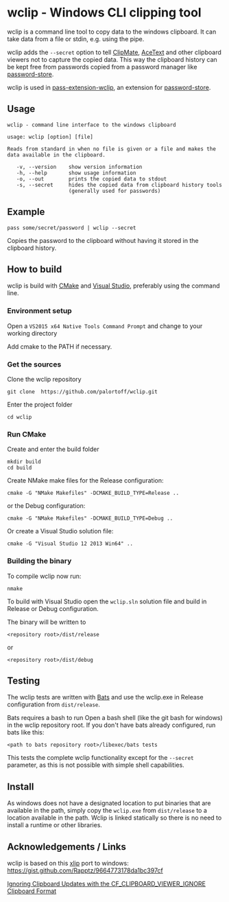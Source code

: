 # wclip - Windows CLI clipping tool

wclip is a command line tool to copy data to the windows clipboard. It can take data from a file or stdin, e.g. using the pipe.

wclip adds the ``--secret`` option to tell [ClipMate](http://www.thornsoft.com/clipmate7.htm), [AceText](https://www.acetext.com/) and other clipboard viewers not to capture the copied data. This way the clipboard history can be kept free from passwords copied from a password manager like [password-store](https://www.passwordstore.org/).

wclip is used in [pass-extension-wclip](https://github.com/palortoff/pass-extension-wclip), an extension for [password-store](https://www.passwordstore.org/).

## Usage

```
wclip - command line interface to the windows clipboard

usage: wclip [option] [file]

Reads from standard in when no file is given or a file and makes the data available in the clipboard.

   -v, --version    show version information
   -h, --help       show usage information
   -o, --out        prints the copied data to stdout
   -s, --secret     hides the copied data from clipboard history tools
                    (generally used for passwords)
```
## Example
```
pass some/secret/password | wclip --secret
```
Copies the password to the clipboard without having it stored in the clipboard history.

## How to build

wclip is build with [CMake](https://cmake.org/) and [Visual Studio](https://www.visualstudio.com/de/), preferably using the command line.

### Environment setup

Open a ``VS2015 x64 Native Tools Command Prompt`` and change to your working directory

Add cmake to the PATH if necessary.

### Get the sources

Clone the wclip repository

```
git clone  https://github.com/palortoff/wclip.git
```

Enter the project folder

```
cd wclip
```

### Run CMake

Create and enter the build folder

```
mkdir build
cd build
```

Create NMake make files for the Release configuration:

```
cmake -G "NMake Makefiles" -DCMAKE_BUILD_TYPE=Release ..
```

or the Debug configuration:

```
cmake -G "NMake Makefiles" -DCMAKE_BUILD_TYPE=Debug ..
```

Or create a Visual Studio solution file:

```
cmake -G "Visual Studio 12 2013 Win64" ..
```

### Building the binary

To compile wclip now run:

```
nmake
```

To build with Visual Studio open the ``wclip.sln`` solution file and build in Release or Debug configuration.


The binary will be written to

```
<repository root>/dist/release
```
or
```
<repository root>/dist/debug
```

## Testing

The wclip tests are written with [Bats](https://github.com/sstephenson/bats) and use the wclip.exe in Release configuration from ``dist/release``.

Bats requires a bash to run
Open a bash shell (like the git bash for windows) in the wclip repository root. If you don't have bats already configured, run bats like this:

```
<path to bats repository root>/libexec/bats tests
```

This tests the complete wclip functionality except for the ``--secret`` parameter, as this is not possible with simple shell capabilities.

## Install

As windows does not have a designated location to put binaries that are available in the path, simply copy the ``wclip.exe`` from ``dist/release`` to a location available in the path. Wclip is linked statically so there is no need to install a runtime or other libraries.

## Acknowledgements / Links

wclip is based on this [xlip](https://linux.die.net/man/1/xclip) port to windows:
https://gist.github.com/Rapptz/9664773178da1bc397cf

[Ignoring Clipboard Updates with the CF_CLIPBOARD_VIEWER_IGNORE Clipboard Format](http://www.clipboardextender.com/developing-clipboard-aware-programs-for-windows/ignoring-clipboard-updates-with-the-cf_clipboard_viewer_ignore-clipboard-format)
